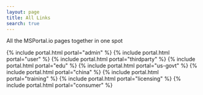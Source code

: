 ```yaml
---
layout: page
title: All Links
search: true
---
```


All the MSPortal.io pages together in one spot

{% include portal.html portal="admin" %}
{% include portal.html portal="user" %}
{% include portal.html portal="thirdparty" %}
{% include portal.html portal="edu" %}
{% include portal.html portal="us-govt" %}
{% include portal.html portal="china" %}
{% include portal.html portal="training" %}
{% include portal.html portal="licensing" %}
{% include portal.html portal="consumer" %}
